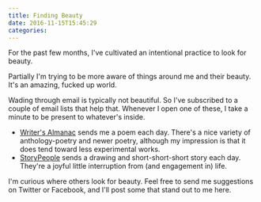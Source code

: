 ```yaml
---
title: Finding Beauty
date: 2016-11-15T15:45:29
categories:
---
```


For the past few months, I've cultivated an intentional practice to look for beauty.

<!--more-->

Partially I'm trying to be more aware of things around me and their beauty. It's an amazing, fucked up world.

Wading through email is typically not beautiful. So I've subscribed to a couple of email lists that help that. Whenever I open one of these, I take a minute to be present to whatever's inside.

* [Writer's Almanac](http://writersalmanac.org/) sends me a poem each day. There's a nice variety of anthology-poetry and newer poetry, although my impression is that it does tend toward less experimental works.
* [StoryPeople](http://www.storypeople.com/) sends a drawing and short-short-short story each day. They're a joyful little interruption from (and engagement in) life.

I'm curious where others look for beauty. Feel free to send me suggestions on Twitter or Facebook, and I'll post some that stand out to me here.
